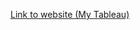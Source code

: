 [Link to website (My Tableau)](https://public.tableau.com/profile/khacquy#!/vizhome/covid19-workbook_15950697383490/inhKhcQu_week3_assignment?publish=yes/?target=_blank)
